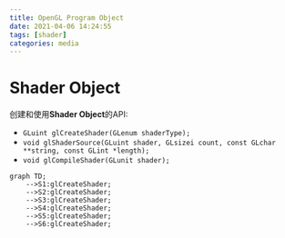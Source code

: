 ```yaml
---
title: OpenGL Program Object
date: 2021-04-06 14:24:55
tags: [shader]
categories: media
---
```


# Shader Object
创建和使用**Shader Object**的API:
- `GLuint glCreateShader(GLenum shaderType);`
- `void glShaderSource(GLuint shader, GLsizei count, const GLchar **string, const GLint *length);`
- `void glCompileShader(GLunit shader);`


```mermaid
graph TD;
	-->S1:glCreateShader;
	-->S2:glCreateShader;
	-->S3:glCreateShader;
	-->S4:glCreateShader;
	-->S5:glCreateShader;
	-->S6:glCreateShader;
```
